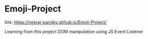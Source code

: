 # Emoji-Project
link: https://neeraj-pandey.github.io/Emoji-Project/

Learning from this project
DOM manipulation using JS
Event Listener
